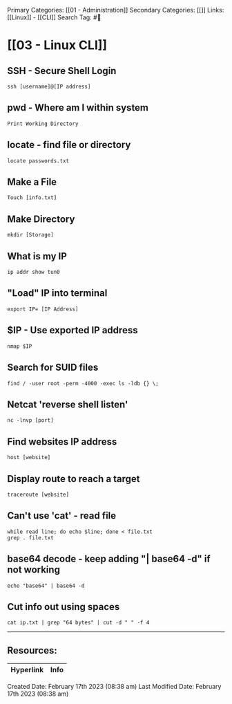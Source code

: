 
Primary Categories: [[01 - Administration]] 
Secondary Categories: [[]] 
Links: [[Linux]] - [[CLI]]
Search Tag: #📖  

# [[03 - Linux CLI]]  

## SSH - Secure Shell Login
	ssh [username]@[IP address]

## pwd - Where am I within system
	Print Working Directory

## locate - find file or directory
	locate passwords.txt

## Make a File
	Touch [info.txt]

## Make Directory
	mkdir [Storage]

## What is my IP
	ip addr show tun0

## "Load" IP into terminal
	export IP= [IP Address]

## $IP - Use exported IP address
	nmap $IP

## Search for SUID files
	find / -user root -perm -4000 -exec ls -ldb {} \;

## Netcat 'reverse shell listen'

	nc -lnvp [port] 

## Find websites IP address
	host [website]

## Display route to reach a target 
	traceroute [website]

## Can't use 'cat' - read file

	while read line; do echo $line; done < file.txt
	grep . file.txt

## base64 decode - keep adding "| base64 -d" if not working

	echo "base64" | base64 -d

## Cut info out using spaces
	cat ip.txt | grep "64 bytes" | cut -d " " -f 4

___

## Resources:

| Hyperlink | Info |
| --------- | ---- |


Created Date: February 17th 2023 (08:38 am) 
Last Modified Date: February 17th 2023 (08:38 am)
